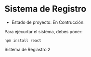 <h1> Sistema de Registro</h1>

- Estado de proyecto: En Contrucción.

Para ejecurtar el sistema, debes poner:

```npm install react```

Sistema de Regiastro 2
